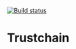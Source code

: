 [![Build status](https://github.com/trustcerts/trustchain/workflows/main/badge.svg)](https://github.com/trustcerts/trustchain/actions)

# Trustchain